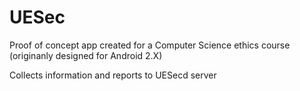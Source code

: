 # UESec

Proof of concept app created for a Computer Science ethics course (originanly designed for Android 2.X)

Collects information and reports to UESecd server
